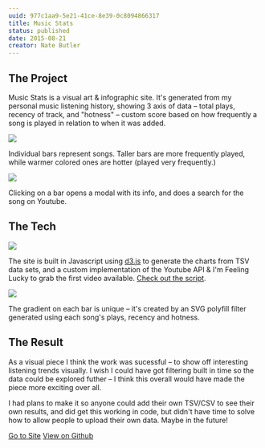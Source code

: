 ```yaml
---
uuid: 977c1aa9-5e21-41ce-8e39-0c8094866317
title: Music Stats
status: published
date: 2015-08-21
creator: Nate Butler
---
```


## The Project

Music Stats is a visual art & infographic site. It's generated from my personal music listening history, showing 3 axis of data – total plays, recency of track, and "hotness" – custom score based on how frequently a song is played in relation to when it was added.

![](https://res.cloudinary.com/yaminateo/image/upload/v1636936180/post/music-stats/Screenshot_2015-10-17_05.02.34_vfty5o.png)

Individual bars represent songs. Taller bars are more frequently played, while warmer colored ones are hotter (played very frequently.)

![](https://res.cloudinary.com/yaminateo/image/upload/v1636936185/post/music-stats/Screenshot_2015-10-20_22.39.09_dhxriu.png)

Clicking on a bar opens a modal with its info, and does a search for the song on Youtube.

## The Tech

![](https://res.cloudinary.com/yaminateo/image/upload/v1636936182/post/music-stats/Screenshot_2015-10-17_05.02.35_p6cfwi.jpg)

The site is built in Javascript using [d3.js](https://d3js.org/) to generate the charts from TSV data sets, and a custom implementation of the Youtube API & I'm Feeling Lucky to grab the first video available. [Check out the script](https://github.com/iamnbutler/music-stats/blob/master/js/scripts.js).

![](https://res.cloudinary.com/yaminateo/image/upload/v1636936183/post/music-stats/Screenshot_2015-10-17_19.23.28_yl2nli.png)

The gradient on each bar is unique – it's created by an SVG polyfill filter generated using each song's plays, recency and hotness.

## The Result

As a visual piece I think the work was sucessful – to show off interesting listening trends visually. I wish I could have got filtering built in time so the data could be explored futher – I think this overall would have made the piece more exciting over all.

I had plans to make it so anyone could add their own TSV/CSV to see their own results, and did get this working in code, but didn't have time to solve how to allow people to upload their own data. Maybe in the future!

[Go to Site](http://iamnbutler.github.io/music-stats/) [View on Github](https://github.com/iamnbutler/music-stats)
